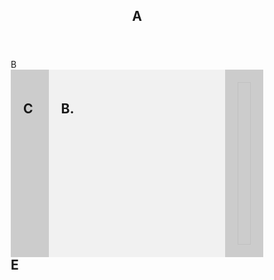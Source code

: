 <html lang="en">
<head>
<title>The End</title>
<meta charset="utf-8">
<meta name="viewport" content="width=device-width, initial-scale=1">
<style>
* {
  box-sizing: border-box;
}

body {
  font-family: Arial, Helvetica, sans-serif;
}

header {
  background-color: #666;
  padding: 1px;
  text-align: center;
  font-size: 35px;
  color: white;
}


nav {
  float: ;
  width: 100%;
  height: 0px;
  background: #c76;
  padding: 20px;
}

nav ul {
  list-style-type: none;
  padding: 0;
}
aside {
  float: left;
  width: 15%;
  height: 300px;
  background: #ccc;
  padding: 20px;
}
article {
  float: left;
  padding: 20px;
  width: 70%;
  background-color: #f1f1f1;
  height: 300px; 
  }
img {
  float: left;
  width: 15%;
  height: 300px; 
  background: #ccc;
  padding: 20px;
}

img ul {
  list-style-type: none;
  padding: 0;

section:after {
  content: "";
  display: table;
  clear: both;
}

footer {
  background-color: #777;
  padding: 90px;
  text-align: center;
  color: #c76;
}


@media (max-width: 600px) {
  nav, article {
    width: 100%;
    height: auto;
  }
}
</style>
</head>
<body>



<header>
  <h2>A</h2>
</header>
<nav>
 B
</nav>

<section>
<aside>
  <h2>C</h2>
</aside>
<article>
   <h2>B.</h2>
</article> 
<img>
    
</img>
</section>

<footer>
  <h2>E</h2>
</footer>

</body>
</html>
